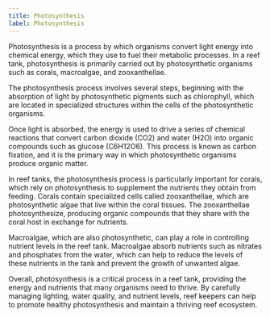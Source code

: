 ```yaml
---
title: Photosynthesis
label: Photosynthesis
---
```


Photosynthesis is a process by which organisms convert light energy into chemical energy, which they use to fuel their
metabolic processes. In a reef tank, photosynthesis is primarily carried out by photosynthetic organisms such as corals,
macroalgae, and zooxanthellae.

The photosynthesis process involves several steps, beginning with the absorption of light by photosynthetic pigments
such as chlorophyll, which are located in specialized structures within the cells of the photosynthetic organisms.

Once light is absorbed, the energy is used to drive a series of chemical reactions that convert carbon dioxide (CO2) and
water (H2O) into organic compounds such as glucose (C6H12O6). This process is known as carbon fixation, and it is the
primary way in which photosynthetic organisms produce organic matter.

In reef tanks, the photosynthesis process is particularly important for corals, which rely on photosynthesis to
supplement the nutrients they obtain from feeding. Corals contain specialized cells called zooxanthellae, which are
photosynthetic algae that live within the coral tissues. The zooxanthellae photosynthesize, producing organic compounds
that they share with the coral host in exchange for nutrients.

Macroalgae, which are also photosynthetic, can play a role in controlling nutrient levels in the reef tank. Macroalgae
absorb nutrients such as nitrates and phosphates from the water, which can help to reduce the levels of these nutrients
in the tank and prevent the growth of unwanted algae.

Overall, photosynthesis is a critical process in a reef tank, providing the energy and nutrients that many organisms
need to thrive. By carefully managing lighting, water quality, and nutrient levels, reef keepers can help to promote
healthy photosynthesis and maintain a thriving reef ecosystem.